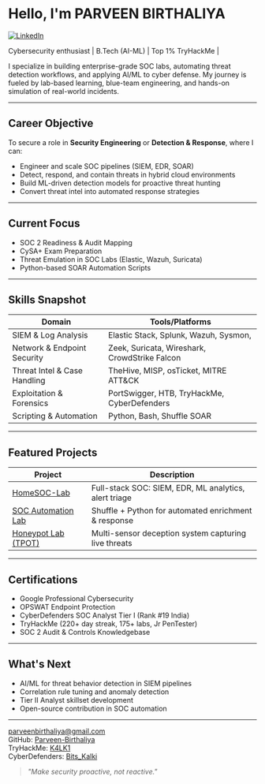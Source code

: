 #  Hello, I'm PARVEEN BIRTHALIYA

[![LinkedIn](https://img.shields.io/badge/-LinkedIn-0072b1?&style=for-the-badge&logo=linkedin&logoColor=white)](https://www.linkedin.com/in/parveen-birthaliya-66b413314)

Cybersecurity enthusiast | B.Tech (AI-ML) | Top 1% TryHackMe |

I specialize in building enterprise-grade SOC labs, automating threat detection workflows, and applying AI/ML to cyber defense. My journey is fueled by lab-based learning, blue-team engineering, and hands-on simulation of real-world incidents.

---

##  Career Objective

To secure a role in **Security Engineering** or **Detection & Response**, where I can:

- Engineer and scale SOC pipelines (SIEM, EDR, SOAR)
- Detect, respond, and contain threats in hybrid cloud environments
- Build ML-driven detection models for proactive threat hunting
- Convert threat intel into automated response strategies

---

## Current Focus

-  SOC 2 Readiness & Audit Mapping  
-  CySA+ Exam Preparation  
-  Threat Emulation in SOC Labs (Elastic, Wazuh, Suricata)  
-  Python-based SOAR Automation Scripts  

---

## Skills Snapshot

| Domain                         | Tools/Platforms                                          |
|-------------------------------|----------------------------------------------------------|
| SIEM & Log Analysis           | Elastic Stack, Splunk, Wazuh, Sysmon,                    |
| Network & Endpoint Security   | Zeek, Suricata, Wireshark, CrowdStrike Falcon            |
| Threat Intel & Case Handling  | TheHive, MISP, osTicket, MITRE ATT&CK                    |
| Exploitation & Forensics      | PortSwigger, HTB, TryHackMe, CyberDefenders              |
| Scripting & Automation        | Python, Bash, Shuffle SOAR                               |

---

##  Featured Projects

|  Project | Description |
|-----------|-------------|
| [HomeSOC-Lab](https://github.com/Parveen-Birthaliya/HomeSOC-Lab) | Full-stack SOC: SIEM, EDR, ML analytics, alert triage |
| [SOC Automation Lab](https://github.com/Parveen-Birthaliya/SOC-Automation) | Shuffle + Python for automated enrichment & response |
| [Honeypot Lab (TPOT)](https://github.com/Parveen-Birthaliya/Honeypot) | Multi-sensor deception system capturing live threats |

---

##  Certifications

- Google Professional Cybersecurity
- OPSWAT Endpoint Protection
- CyberDefenders SOC Analyst Tier I (Rank #19 India)
- TryHackMe (220+ day streak, 175+ labs, Jr PenTester)
- SOC 2 Audit & Controls Knowledgebase

---

##  What's Next

- AI/ML for threat behavior detection in SIEM pipelines  
- Correlation rule tuning and anomaly detection  
- Tier II Analyst skillset development  
- Open-source contribution in SOC automation  

---

 [parveenbirthaliya@gmail.com](mailto:parveenbirthaliya@gmail.com)  
 GitHub: [Parveen-Birthaliya](https://github.com/Parveen-Birthaliya)  
 TryHackMe: [K4LK1](https://tryhackme.com/p/K4LK1)  
 CyberDefenders: [Bits_Kalki](https://cyberdefenders.org/p/Bits_Kalki)

> _"Make security proactive, not reactive."_
